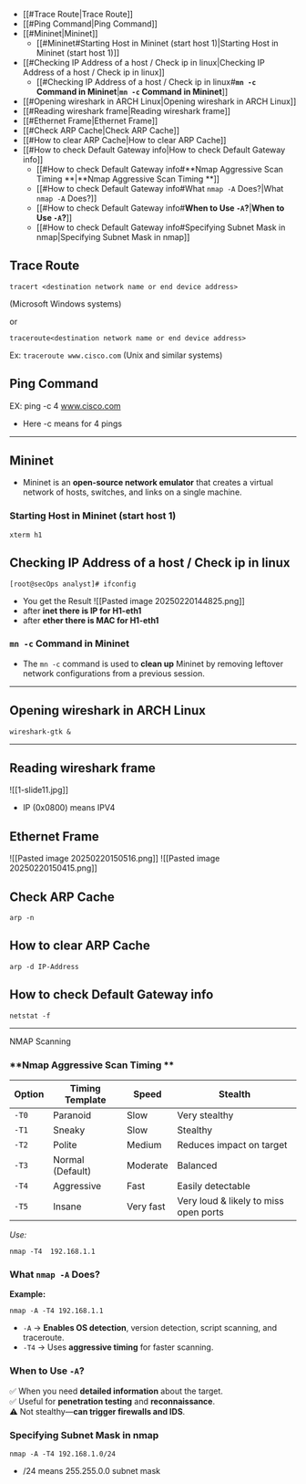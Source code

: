 - [[#Trace Route|Trace Route]]
- [[#Ping Command|Ping Command]]
- [[#Mininet|Mininet]]
	- [[#Mininet#Starting Host in Mininet (start host 1)|Starting Host in Mininet (start host 1)]]
- [[#Checking IP Address of a host / Check ip in linux|Checking IP Address of a host / Check ip in linux]]
	- [[#Checking IP Address of a host / Check ip in linux#**`mn -c` Command in Mininet**|**`mn -c` Command in Mininet**]]
- [[#Opening wireshark in ARCH Linux|Opening wireshark in ARCH Linux]]
- [[#Reading wireshark frame|Reading wireshark frame]]
- [[#Ethernet Frame|Ethernet Frame]]
- [[#Check ARP Cache|Check ARP Cache]]
- [[#How to clear ARP Cache|How to clear ARP Cache]]
- [[#How to check Default Gateway info|How to check Default Gateway info]]
	- [[#How to check Default Gateway info#**Nmap Aggressive Scan Timing **|**Nmap Aggressive Scan Timing **]]
	- [[#How to check Default Gateway info#What `nmap -A` Does?|What `nmap -A` Does?]]
	- [[#How to check Default Gateway info#**When to Use `-A`?**|**When to Use `-A`?**]]
	- [[#How to check Default Gateway info#Specifying Subnet Mask in nmap|Specifying Subnet Mask in nmap]]

## Trace Route
```
tracert <destination network name or end device address>
```

(Microsoft Windows systems)

or
```
traceroute<destination network name or end device address>
```
Ex: 
```traceroute www.cisco.com```
(Unix and similar systems)
## Ping Command 
EX: ping -c 4 www.cisco.com
- Here -c means for 4 pings
---

## Mininet
- Mininet is an **open-source network emulator** that creates a virtual network of hosts, switches, and links on a single machine.
### Starting Host in Mininet (start host 1)
```
xterm h1 
```

## Checking IP Address of a host / Check ip in linux
```
[root@secOps analyst]# ifconfig
```
- You get the Result
![[Pasted image 20250220144825.png]]
- after **inet there is IP for H1-eth1** 
- after **ether there is MAC for H1-eth1** 

### **`mn -c` Command in Mininet**

- The `mn -c` command is used to **clean up** Mininet by removing leftover network configurations from a previous session.
___

## Opening wireshark in ARCH Linux

```
wireshark-gtk &
```

---
## Reading wireshark frame
![[1-slide11.jpg]]
- IP (0x0800) means IPV4

## Ethernet Frame
![[Pasted image 20250220150516.png]]
![[Pasted image 20250220150415.png]]

## Check ARP Cache
```
arp -n
```
## How to clear ARP Cache 
```
arp -d IP-Address
```
## How to check Default Gateway info
```
netstat -f
```
---
NMAP Scanning 
### **Nmap Aggressive Scan Timing **

| Option | Timing Template  | Speed     | Stealth                               |
| ------ | ---------------- | --------- | ------------------------------------- |
| `-T0`  | Paranoid         | Slow      | Very stealthy                         |
| `-T1`  | Sneaky           | Slow      | Stealthy                              |
| `-T2`  | Polite           | Medium    | Reduces impact on target              |
| `-T3`  | Normal (Default) | Moderate  | Balanced                              |
| `-T4`  | Aggressive       | Fast      | Easily detectable                     |
| `-T5`  | Insane           | Very fast | Very loud & likely to miss open ports |
*Use:*
```
nmap -T4  192.168.1.1
```

### What `nmap -A` Does?
**Example:** 
```
nmap -A -T4 192.168.1.1
```
- `-A` → **Enables OS detection**, version detection, script scanning, and traceroute.
- `-T4` → Uses **aggressive timing** for faster scanning.
### **When to Use `-A`?**
✅ When you need **detailed information** about the target.  
✅ Useful for **penetration testing** and **reconnaissance**.  
⚠️ Not stealthy—**can trigger firewalls and IDS**.

### Specifying Subnet Mask in nmap
```
nmap -A -T4 192.168.1.0/24
```
- /24 means 255.255.0.0 subnet mask
